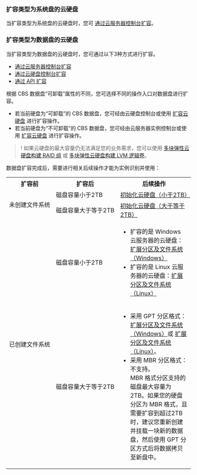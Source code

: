 ### 扩容类型为系统盘的云硬盘
当扩容类型为系统盘的云硬盘时，您可 [通过云服务器控制台扩容](https://cloud.tencent.com/document/product/362/5747#useCVMconsole)。




### 扩容类型为数据盘的云硬盘

当扩容类型为数据盘的云硬盘时，您可通过以下3种方式进行扩容。
- [通过云服务器控制台扩容](https://cloud.tencent.com/document/product/362/5747#useCVMConsole)
- [通过云硬盘控制台扩容](https://cloud.tencent.com/document/product/362/5747#useCBSConsole)
- [通过 API 扩容](https://cloud.tencent.com/document/product/362/5747#useAPI)




根据 CBS 数据盘“可卸载”属性的不同，您可选择不同的操作入口对数据盘进行扩容。
- 若当前硬盘为“可卸载”的 CBS 数据盘，您可经由云硬盘控制台或使用 [扩容云硬盘](https://cloud.tencent.com/document/product/362/16310) 进行扩容操作。
- 若当前硬盘为“不可卸载”的 CBS 数据盘，您可经由云服务器实例控制台或使用 [扩容云硬盘](https://cloud.tencent.com/document/product/362/16310) 进行扩容操作。

>! 如果云硬盘的最大容量仍无法满足您的业务需求，您可以使用 [多块弹性云硬盘构建 RAID 组](https://cloud.tencent.com/document/product/362/2932) 或 [多块弹性云硬盘构建 LVM 逻辑卷](https://cloud.tencent.com/document/product/362/2933)。
>
数据盘扩容完成后，需要进行相关后续操作才能为实例识别并使用：
<table>
     <tr>
         <th nowrap="nowrap">扩容前</th>  
         <th nowrap="nowrap">扩容后</th>  
		 <th>后续操作</th>  
     </tr>
	 <tr>
         <td   rowspan="2" nowrap="nowrap">未创建文件系统</td>
         <td>磁盘容量小于2TB</td>
		 <td><a href="https://cloud.tencent.com/document/product/362/6734">初始化云硬盘（小于2TB）</a></td>
     </tr> 
	 <tr>
         <td nowrap="nowrap">磁盘容量大于等于2TB</td>
         <td><a href="https://cloud.tencent.com/document/product/362/6735">初始化云硬盘（大于等于2TB）</a></td>
     </tr>
	 <tr>
         <td   rowspan="2">已创建文件系统</td>
         <td>磁盘容量小于2TB</td>
    		 <td><ul><li>扩容的是 Windows 云服务器的云硬盘：<a href="https://cloud.tencent.com/document/product/362/6737">扩展分区及文件系统（Windows）</a></li>
			 <li>扩容的是 Linux 云服务器的云硬盘：<a href="https://cloud.tencent.com/document/product/362/6738">扩展分区及文件系统（Linux）</a></li></ul>
				 </td>
     </tr>
	 <tr>
         <td>磁盘容量大于等于2TB</td>
         <td>
				 <ul><li>采用 GPT 分区格式： <a href="https://cloud.tencent.com/document/product/362/6737">扩展分区及文件系统（Windows）</a>或 <a href="https://cloud.tencent.com/document/product/362/6738">扩展分区及文件系统（Linux）</a>。</li>
				 <li>采用 MBR 分区格式：不支持。</li>MBR 格式分区支持的磁盘最大容量为2TB。如果您的硬盘分区为 MBR 格式，且需要扩容到超过2TB时，建议您重新创建并挂载一块新的数据盘，然后使用 GPT 分区方式后将数据拷贝至新盘中。</ul>
				 </td>
     </tr>
</table>


